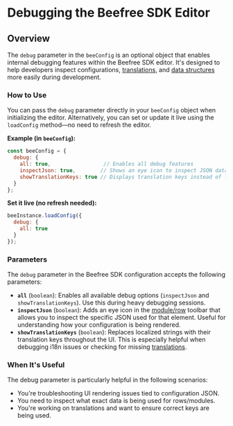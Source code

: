 # Debugging the Beefree SDK Editor

## Overview

The `debug` parameter in the `beeConfig` is an optional object that enables internal debugging features within the Beefree SDK editor. It's designed to help developers inspect configurations, [translations](../../../../other-customizations/advanced-options/custom-languages.md), and [data structures](../../../../data-structures/getting-started.md) more easily during development.

### How to Use

You can pass the `debug` parameter directly in your `beeConfig` object when initializing the editor. Alternatively, you can set or update it live using the `loadConfig` method—no need to refresh the editor.

**Example (in `beeConfig`):**

```js
const beeConfig = {
  debug: {
    all: true,                 // Enables all debug features
    inspectJson: true,        // Shows an eye icon to inspect JSON data for rows/modules
    showTranslationKeys: true // Displays translation keys instead of localized strings
  }
};
```

**Set it live (no refresh needed):**

```js
beeInstance.loadConfig({
  debug: {
    all: true
  }
});
```

### Parameters

The `debug` parameter in the Beefree SDK configuration accepts the following parameters:

* **`all`** (`boolean`): Enables all available debug options (`inspectJson` and `showTranslationKeys`). Use this during heavy debugging sessions.
* **`inspectJson`** (`boolean`): Adds an eye icon in the [module/row](../../../../data-structures/getting-started.md) toolbar that allows you to inspect the specific JSON used for that element. Useful for understanding how your configuration is being rendered.
* **`showTranslationKeys`** (`boolean`): Replaces localized strings with their translation keys throughout the UI. This is especially helpful when debugging i18n issues or checking for missing [translations](../../../../other-customizations/advanced-options/custom-languages.md).

### When It's Useful

The debug parameter is particularly helpful in the following scenarios:

* You're troubleshooting UI rendering issues tied to configuration JSON.
* You need to inspect what exact data is being used for rows/modules.
* You're working on translations and want to ensure correct keys are being used.
